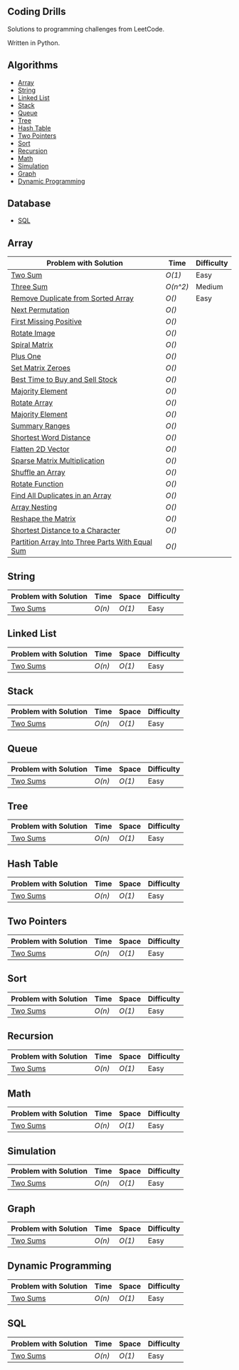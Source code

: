 ## Coding Drills
Solutions to programming challenges from LeetCode.

Written in Python.

Algorithms
--------------
- [Array](https://github.com/enigdata/coding-drills#Array)
- [String](https://github.com/enigdata/coding-drills#String)
- [Linked List](https://github.com/enigdata/coding-drills#Linked-list)
- [Stack](https://github.com/enigdata/coding-drills#stack)
- [Queue](https://github.com/enigdata/coding-drills#queue)
- [Tree](https://github.com/enigdata/coding-drills#tree)
- [Hash Table](https://github.com/enigdata/coding-drills#hash-table)
- [Two Pointers](https://github.com/enigdata/coding-drills#two-pointers)
- [Sort](https://github.com/enigdata/coding-drills#sort)
- [Recursion](https://github.com/enigdata/coding-drills#recursion)
- [Math](https://github.com/enigdata/coding-drills#math)
- [Simulation](https://github.com/enigdata/coding-drills#simulation)
- [Graph](https://github.com/enigdata/coding-drills#graph)
- [Dynamic Programming](https://github.com/enigdata/coding-drills#dynamic-programming)

Database
--------------
- [SQL](https://github.com/enigdata/coding-drills#sql)

## Array
|  Problem with Solution       |  Time           | Difficulty    |  
| --------------- | --------------- | ------------- |
| [Two Sum](https://github.com/enigdata/coding-drills/blob/master/Array/two_sum.py) | _O(1)_       | Easy         |||
| [Three Sum](https://github.com/enigdata/coding-drills/blob/master/Array/three_sum.py) | _O(n^2)_       | Medium         |||
| [Remove Duplicate from Sorted Array]() | _O()_       | Easy      |||
| [Next Permutation]() | _O()_       |          |||
| [First Missing Positive]() | _O()_       |          |||
| [Rotate Image]() | _O()_       |          |||
| [Spiral Matrix]() | _O()_       |          |||
| [Plus One]() | _O()_       |          |||
| [Set Matrix Zeroes]() | _O()_       |          |||
| [Best Time to Buy and Sell Stock]() | _O()_       |          |||
| [Majority Element]() | _O()_       |          |||
| [Rotate Array]() | _O()_       |          |||
| [Majority Element]() | _O()_       |          |||
| [Summary Ranges]() | _O()_       |          |||
| [Shortest Word Distance]() | _O()_       |          |||
| [Flatten 2D Vector]() | _O()_       |          |||
| [Sparse Matrix Multiplication]() | _O()_       |          |||
| [Shuffle an Array]() | _O()_       |          |||
| [Rotate Function]() | _O()_       |          |||
| [Find All Duplicates in an Array]() | _O()_       |          |||
| [Array Nesting]() | _O()_       |          |||
| [Reshape the Matrix]() | _O()_       |          |||
| [Shortest Distance to a Character]() | _O()_       |          |||
| [Partition Array Into Three Parts With Equal Sum]() | _O()_       |          |||


## String
|  Problem with Solution       |  Time           | Space           | Difficulty    |  
| --------------- | --------------- | --------------- | ------------- |
| [Two Sums]() | _O(n)_       | _O(1)_          | Easy         |||

## Linked List
|  Problem with Solution       |  Time           | Space           | Difficulty    |  
| --------------- | --------------- | --------------- | ------------- |
| [Two Sums]() | _O(n)_       | _O(1)_          | Easy         |||

## Stack
|  Problem with Solution       |  Time           | Space           | Difficulty    |  
| --------------- | --------------- | --------------- | ------------- |
| [Two Sums]() | _O(n)_       | _O(1)_          | Easy         |||

## Queue
|  Problem with Solution       |  Time           | Space           | Difficulty    |  
| --------------- | --------------- | --------------- | ------------- |
| [Two Sums]() | _O(n)_       | _O(1)_          | Easy         |||

## Tree
|  Problem with Solution       |  Time           | Space           | Difficulty    |  
| --------------- | --------------- | --------------- | ------------- |
| [Two Sums]() | _O(n)_       | _O(1)_          | Easy         |||

## Hash Table
|  Problem with Solution       |  Time           | Space           | Difficulty    |  
| --------------- | --------------- | --------------- | ------------- |
| [Two Sums]() | _O(n)_       | _O(1)_          | Easy         |||

## Two Pointers
|  Problem with Solution       |  Time           | Space           | Difficulty    |  
| --------------- | --------------- | --------------- | ------------- |
| [Two Sums]() | _O(n)_       | _O(1)_          | Easy         |||

## Sort
|  Problem with Solution       |  Time           | Space           | Difficulty    |  
| --------------- | --------------- | --------------- | ------------- |
| [Two Sums]() | _O(n)_       | _O(1)_          | Easy         |||

## Recursion
|  Problem with Solution       |  Time           | Space           | Difficulty    |  
| --------------- | --------------- | --------------- | ------------- |
| [Two Sums]() | _O(n)_       | _O(1)_          | Easy         |||

## Math
|  Problem with Solution       |  Time           | Space           | Difficulty    |  
| --------------- | --------------- | --------------- | ------------- |
| [Two Sums]() | _O(n)_       | _O(1)_          | Easy         |||

## Simulation
|  Problem with Solution       |  Time           | Space           | Difficulty    |  
| --------------- | --------------- | --------------- | ------------- |
| [Two Sums]() | _O(n)_       | _O(1)_          | Easy         |||

## Graph
|  Problem with Solution       |  Time           | Space           | Difficulty    |  
| --------------- | --------------- | --------------- | ------------- |
| [Two Sums]() | _O(n)_       | _O(1)_          | Easy         |||

## Dynamic Programming
|  Problem with Solution       |  Time           | Space           | Difficulty    |  
| --------------- | --------------- | --------------- | ------------- |
| [Two Sums]() | _O(n)_       | _O(1)_          | Easy         |||

## SQL
|  Problem with Solution       |  Time           | Space           | Difficulty    |  
| --------------- | --------------- | --------------- | ------------- |
| [Two Sums]() | _O(n)_       | _O(1)_          | Easy         |||
